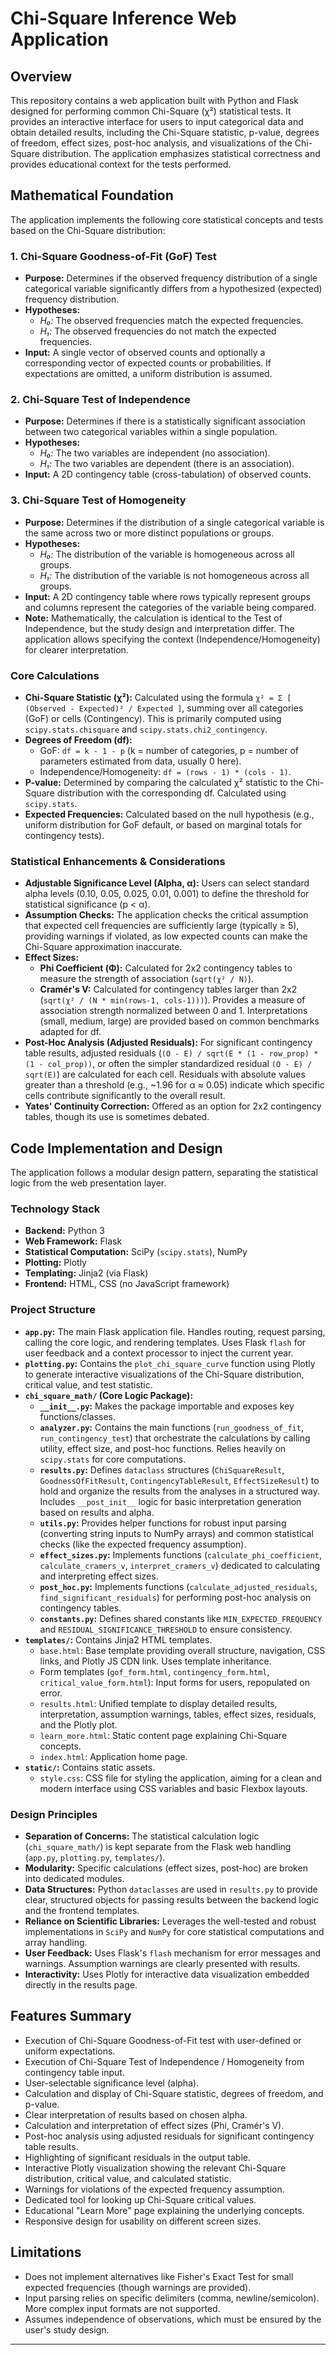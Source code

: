 # Chi-Square Inference Web Application

## Overview

This repository contains a web application built with Python and Flask designed for performing common Chi-Square (χ²) statistical tests. It provides an interactive interface for users to input categorical data and obtain detailed results, including the Chi-Square statistic, p-value, degrees of freedom, effect sizes, post-hoc analysis, and visualizations of the Chi-Square distribution. The application emphasizes statistical correctness and provides educational context for the tests performed.

## Mathematical Foundation

The application implements the following core statistical concepts and tests based on the Chi-Square distribution:

### 1. Chi-Square Goodness-of-Fit (GoF) Test
*   **Purpose:** Determines if the observed frequency distribution of a single categorical variable significantly differs from a hypothesized (expected) frequency distribution.
*   **Hypotheses:**
    *   *H₀:* The observed frequencies match the expected frequencies.
    *   *H₁:* The observed frequencies do not match the expected frequencies.
*   **Input:** A single vector of observed counts and optionally a corresponding vector of expected counts or probabilities. If expectations are omitted, a uniform distribution is assumed.

### 2. Chi-Square Test of Independence
*   **Purpose:** Determines if there is a statistically significant association between two categorical variables within a single population.
*   **Hypotheses:**
    *   *H₀:* The two variables are independent (no association).
    *   *H₁:* The two variables are dependent (there is an association).
*   **Input:** A 2D contingency table (cross-tabulation) of observed counts.

### 3. Chi-Square Test of Homogeneity
*   **Purpose:** Determines if the distribution of a single categorical variable is the same across two or more distinct populations or groups.
*   **Hypotheses:**
    *   *H₀:* The distribution of the variable is homogeneous across all groups.
    *   *H₁:* The distribution of the variable is not homogeneous across all groups.
*   **Input:** A 2D contingency table where rows typically represent groups and columns represent the categories of the variable being compared.
*   **Note:** Mathematically, the calculation is identical to the Test of Independence, but the study design and interpretation differ. The application allows specifying the context (Independence/Homogeneity) for clearer interpretation.

### Core Calculations
*   **Chi-Square Statistic (χ²):** Calculated using the formula `χ² = Σ [ (Observed - Expected)² / Expected ]`, summing over all categories (GoF) or cells (Contingency). This is primarily computed using `scipy.stats.chisquare` and `scipy.stats.chi2_contingency`.
*   **Degrees of Freedom (df):**
    *   GoF: `df = k - 1 - p` (k = number of categories, p = number of parameters estimated from data, usually 0 here).
    *   Independence/Homogeneity: `df = (rows - 1) * (cols - 1)`.
*   **P-value:** Determined by comparing the calculated χ² statistic to the Chi-Square distribution with the corresponding df. Calculated using `scipy.stats`.
*   **Expected Frequencies:** Calculated based on the null hypothesis (e.g., uniform distribution for GoF default, or based on marginal totals for contingency tests).

### Statistical Enhancements & Considerations
*   **Adjustable Significance Level (Alpha, α):** Users can select standard alpha levels (0.10, 0.05, 0.025, 0.01, 0.001) to define the threshold for statistical significance (p < α).
*   **Assumption Checks:** The application checks the critical assumption that expected cell frequencies are sufficiently large (typically ≥ 5), providing warnings if violated, as low expected counts can make the Chi-Square approximation inaccurate.
*   **Effect Sizes:**
    *   **Phi Coefficient (Φ):** Calculated for 2x2 contingency tables to measure the strength of association (`sqrt(χ² / N)`).
    *   **Cramér's V:** Calculated for contingency tables larger than 2x2 (`sqrt(χ² / (N * min(rows-1, cols-1)))`). Provides a measure of association strength normalized between 0 and 1. Interpretations (small, medium, large) are provided based on common benchmarks adapted for df.
*   **Post-Hoc Analysis (Adjusted Residuals):** For significant contingency table results, adjusted residuals (`(O - E) / sqrt(E * (1 - row_prop) * (1 - col_prop))`, or often the simpler standardized residual `(O - E) / sqrt(E)`) are calculated for each cell. Residuals with absolute values greater than a threshold (e.g., ~1.96 for α ≈ 0.05) indicate which specific cells contribute significantly to the overall result.
*   **Yates' Continuity Correction:** Offered as an option for 2x2 contingency tables, though its use is sometimes debated.

## Code Implementation and Design

The application follows a modular design pattern, separating the statistical logic from the web presentation layer.

### Technology Stack
*   **Backend:** Python 3
*   **Web Framework:** Flask
*   **Statistical Computation:** SciPy (`scipy.stats`), NumPy
*   **Plotting:** Plotly
*   **Templating:** Jinja2 (via Flask)
*   **Frontend:** HTML, CSS (no JavaScript framework)

### Project Structure
*   **`app.py`:** The main Flask application file. Handles routing, request parsing, calling the core logic, and rendering templates. Uses Flask `flash` for user feedback and a context processor to inject the current year.
*   **`plotting.py`:** Contains the `plot_chi_square_curve` function using Plotly to generate interactive visualizations of the Chi-Square distribution, critical value, and test statistic.
*   **`chi_square_math/` (Core Logic Package):**
    *   **`__init__.py`:** Makes the package importable and exposes key functions/classes.
    *   **`analyzer.py`:** Contains the main functions (`run_goodness_of_fit`, `run_contingency_test`) that orchestrate the calculations by calling utility, effect size, and post-hoc functions. Relies heavily on `scipy.stats` for core computations.
    *   **`results.py`:** Defines `dataclass` structures (`ChiSquareResult`, `GoodnessOfFitResult`, `ContingencyTableResult`, `EffectSizeResult`) to hold and organize the results from the analyses in a structured way. Includes `__post_init__` logic for basic interpretation generation based on results and alpha.
    *   **`utils.py`:** Provides helper functions for robust input parsing (converting string inputs to NumPy arrays) and common statistical checks (like the expected frequency assumption).
    *   **`effect_sizes.py`:** Implements functions (`calculate_phi_coefficient`, `calculate_cramers_v`, `interpret_cramers_v`) dedicated to calculating and interpreting effect sizes.
    *   **`post_hoc.py`:** Implements functions (`calculate_adjusted_residuals`, `find_significant_residuals`) for performing post-hoc analysis on contingency tables.
    *   **`constants.py`:** Defines shared constants like `MIN_EXPECTED_FREQUENCY` and `RESIDUAL_SIGNIFICANCE_THRESHOLD` to ensure consistency.
*   **`templates/`:** Contains Jinja2 HTML templates.
    *   `base.html`: Base template providing overall structure, navigation, CSS links, and Plotly JS CDN link. Uses template inheritance.
    *   Form templates (`gof_form.html`, `contingency_form.html`, `critical_value_form.html`): Input forms for users, repopulated on error.
    *   `results.html`: Unified template to display detailed results, interpretation, assumption warnings, tables, effect sizes, residuals, and the Plotly plot.
    *   `learn_more.html`: Static content page explaining Chi-Square concepts.
    *   `index.html`: Application home page.
*   **`static/`:** Contains static assets.
    *   `style.css`: CSS file for styling the application, aiming for a clean and modern interface using CSS variables and basic Flexbox layouts.

### Design Principles
*   **Separation of Concerns:** The statistical calculation logic (`chi_square_math/`) is kept separate from the Flask web handling (`app.py`, `plotting.py`, `templates/`).
*   **Modularity:** Specific calculations (effect sizes, post-hoc) are broken into dedicated modules.
*   **Data Structures:** Python `dataclasses` are used in `results.py` to provide clear, structured objects for passing results between the backend logic and the frontend templates.
*   **Reliance on Scientific Libraries:** Leverages the well-tested and robust implementations in `SciPy` and `NumPy` for core statistical computations and array handling.
*   **User Feedback:** Uses Flask's `flash` mechanism for error messages and warnings. Assumption warnings are clearly presented with results.
*   **Interactivity:** Uses Plotly for interactive data visualization embedded directly in the results page.

## Features Summary

*   Execution of Chi-Square Goodness-of-Fit test with user-defined or uniform expectations.
*   Execution of Chi-Square Test of Independence / Homogeneity from contingency table input.
*   User-selectable significance level (alpha).
*   Calculation and display of Chi-Square statistic, degrees of freedom, and p-value.
*   Clear interpretation of results based on chosen alpha.
*   Calculation and interpretation of effect sizes (Phi, Cramér's V).
*   Post-hoc analysis using adjusted residuals for significant contingency table results.
*   Highlighting of significant residuals in the output table.
*   Interactive Plotly visualization showing the relevant Chi-Square distribution, critical value, and calculated statistic.
*   Warnings for violations of the expected frequency assumption.
*   Dedicated tool for looking up Chi-Square critical values.
*   Educational "Learn More" page explaining the underlying concepts.
*   Responsive design for usability on different screen sizes.

## Limitations

*   Does not implement alternatives like Fisher's Exact Test for small expected frequencies (though warnings are provided).
*   Input parsing relies on specific delimiters (comma, newline/semicolon). More complex input formats are not supported.
*   Assumes independence of observations, which must be ensured by the user's study design.

---
